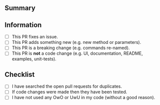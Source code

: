 ## Summary

<!-- What is this pull request for? Does it fix any issues? Why are these features good?-->

## Information

<!-- Put an x inside [ ] to check it, like so: [x] -->

- [ ] This PR fixes an issue.
- [ ] This PR adds something new (e.g. new method or parameters).
- [ ] This PR is a breaking change (e.g. commands re-named).
- [ ] This PR is **not** a code change (e.g. UI, documentation, README, examples, unit-tests).

## Checklist

<!-- Put an x inside [ ] to check it, like so: [x] -->

- [ ] I have searched the open pull requests for duplicates.
- [ ] If code changes were made then they have been tested.
- [ ] I have not used any OwO or UwU in my code (without a good reason).
